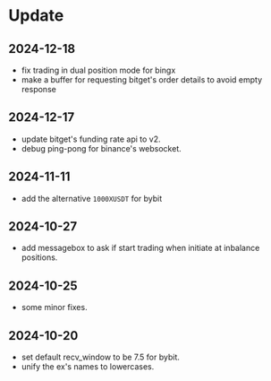 # Update

## 2024-12-18

- fix trading in dual position mode for bingx
- make a buffer for requesting bitget's order details to avoid empty response

## 2024-12-17

- update bitget's funding rate api to v2.
- debug ping-pong for binance's websocket.

## 2024-11-11

- add the alternative `1000XUSDT` for bybit

## 2024-10-27

- add messagebox to ask if start trading when initiate at inbalance positions.

## 2024-10-25

- some minor fixes.

## 2024-10-20

- set default recv_window to be 7.5 for bybit.
- unify the ex's names to lowercases.